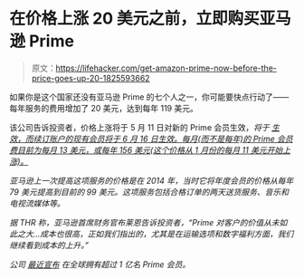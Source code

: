 # 在价格上涨 20 美元之前，立即购买亚马逊 Prime

> 原文：<https://lifehacker.com/get-amazon-prime-now-before-the-price-goes-up-20-1825593662>

如果你是这个国家还没有亚马逊 Prime 的七个人之一，你可能要快点行动了——每年服务的费用增加了 20 美元，达到每年 119 美元。



该公司告诉投资者，价格上涨将于 5 月 11 日对新的 Prime 会员生效，*将于 [生效，而续订账户的现有会员将于 6 月 16 日生效。每月(而不是每年)的 Prime 会员费目前为每月 13 美元，或每年 156 美元(这个价格从 1 月份的每月 11 美元开始上涨)。](https://www.hollywoodreporter.com/news/amazon-increases-price-prime-1106284)*

*亚马逊上一次提高这项服务的价格是在 2014 年，当时它将年度会员的价格从每年 79 美元提高到目前的 99 美元。这项服务包括合格订单的两天送货服务、音乐和电视流媒体等。*

*据 THR 称，亚马逊首席财务官布莱恩告诉投资者，“Prime 对客户的价值从未如此之大...成本也很高，正如我们指出的，尤其是在运输选项和数字福利方面，我们继续看到成本的上升。”*

*公司 [最近宣布](http://money.cnn.com/2018/04/18/technology/amazon-100-million-prime-members/index.html?iid=EL) 在全球拥有超过 1 亿名 Prime 会员。*